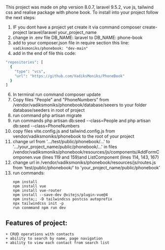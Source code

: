 This project was made on php version 8.0.7, laravel 9.5.2, vue js, tailwind css and realise package with phone book.
To install into your project follow the next steps:
1) IF you dont have a project yet create it via command composer create-project laravel/laravel your_project_name
2) change in .env file DB_NAME: laravel to DB_NAME: phone-book
3) add to your composer.json file in require section this line: `vadiksmoniks/phonebook: "dev-main"`
4) add in the end of file this code:
```bash
"repositories": [
  {
    "type": "vcs",
    "url": "https://github.com/VadiksMoniks/PhoneBook"
  }
]
```

6) In terminal run command composer update
7) Copy files "People" and "PhoneNumbers" from /vendor/vadiksmoniks/phonebook/database/seeers to your folder database/seeders in root of project
8) run command php artisan migrate
9) run commands php artisan db:seed --class=People  and php artisan db:seed --class=PhoneNumbers
10) copy files vite.config.js and tailwind.config.js from vendor/vadiksmoniks/phonebook to the root of your project
11) change url from '.../test/public/phonebook/...' to '.../your_project_name/public/phonebook/...' in files /vendor/vadiksmoniks/phonebook/resources/js/components/AddFormComponen.vue (lines 119 and 159)and ListComponent (lines 114, 143, 167)
12)  change url in /vendor/vadiksmoniks/phonebook/resources/js/routes.js from 'test/public/phonebook/' to 'your_project_name/public/phonebook'
13) run commands:
    ```
    npm install
    npm install vue
    npm install vue-router
    npm install --save-dev @vitejs/plugin-vue@4
    npm insta;; -D tailwindcss postcss autoprefix
    npx tailwindcss init -p
    run conmmand npm run dev
    ```
## Features of project:
    + CRUD operations with contacts
    + ability to search by name, page navigation
    + ability to view each contact from search list
      
